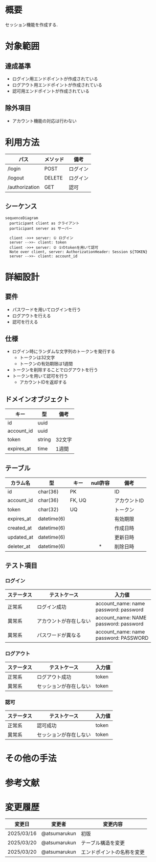 # 概要

セッション機能を作成する.

# 対象範囲

## 達成基準

- ログイン用エンドポイントが作成されている
- ログアウト用エンドポイントが作成されている
- 認可用エンドポイントが作成されている

## 除外項目

- アカウント機能の対応は行わない

# 利用方法

| パス | メソッド | 備考 |
| --- | --- | --- |
| /login | POST | ログイン |
| /logout | DELETE | ログイン |
| /authorization | GET | 認可 |

## シーケンス

```mermaid
sequenceDiagram
  participant client as クライアント
  participant server as サーバー

  client ->>+ server: ① ログイン
  server -->>- client: token
  client ->>+ server: ② ①のtokenを用いて認可
  Note over client, server: AuthorizationHeader: Session ${TOKEN}
  server -->>- client: account_id
```

# 詳細設計

## 要件

- パスワードを用いてログインを行う
- ログアウトを行える
- 認可を行える

## 仕様

- ログイン時にランダムな文字列のトークンを発行する
  - トークンは32文字
  - トークンの有効期限は1週間
- トークンを削除することでログアウトを行う
- トークンを用いて認可を行う
  - アカウントIDを返却する

## ドメインオブジェクト

| キー | 型 | 備考 |
| --- | --- | --- |
| id | uuid | |
| account_id | uuid | |
| token | string | 32文字 |
| expires_at | time | 1週間 |

## テーブル

| カラム名 | 型 | キー | null許容 | 備考 |
| --- | --- | --- | :---: | --- |
| id | char(36) | PK | | ID |
| account_id | char(36) | FK, UQ | | アカウントID |
| token | char(32) | UQ | | トークン |
| expires_at | datetime(6) | | | 有効期限 |
| created_at | datetime(6) | | | 作成日時 |
| updated_at | datetime(6) | | | 更新日時 |
| deleter_at | datetime(6) | | * | 削除日時 |

## テスト項目

### ログイン

| ステータス | テストケース | 入力値 |
| --- | --- | --- |
| 正常系 | ログイン成功 | account_name: name<br />password: password |
| 異常系 | アカウントが存在しない | account_name: NAME<br />password: password |
| 異常系 | パスワードが異なる | account_name: name<br />password: PASSWORD |

### ログアウト

| ステータス | テストケース | 入力値 |
| --- | --- | --- |
| 正常系 | ログアウト成功 | token |
| 異常系 | セッションが存在しない | token |

### 認可

| ステータス | テストケース | 入力値 |
| --- | --- | --- |
| 正常系 | 認可成功 | token |
| 異常系 | セッションが存在しない | token |

# その他の手法

# 参考文献

# 変更履歴

| 変更日 | 変更者 | 変更内容 |
| --- | --- | --- |
| 2025/03/16 | @atsumarukun | 初版 |
| 2025/03/20 | @atsumarukun | テーブル構造を変更 |
| 2025/03/20 | @atsumarukun | エンドポイントの名称を変更 |
